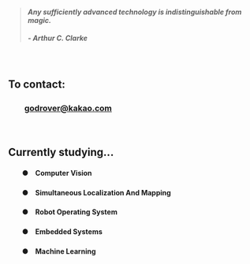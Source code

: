 > #### *Any sufficiently advanced technology is indistinguishable from magic.*
> ##### - Arthur C. Clarke

　

## **To contact:**
### 　　**[godrover@kakao.com](mailto:godrover@kakao.com)**

　

## **Currently studying...**

#### 　　●　Computer Vision
#### 　　●　Simultaneous Localization And Mapping
#### 　　●　Robot Operating System
#### 　　●　Embedded Systems
#### 　　●　Machine Learning
